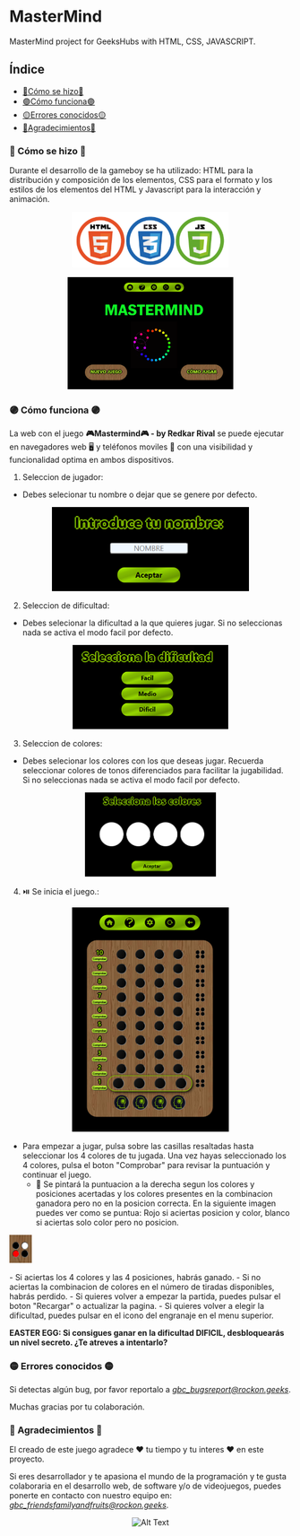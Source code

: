 # MasterMind
MasterMind project for GeeksHubs with HTML, CSS, JAVASCRIPT.


## Índice

- [🔵Cómo se hizo🔵](#cómo-se-hizo)
- [🟣Cómo funciona🟣](#cómo-funciona)
- [🟡Errores conocidos🟡](#errores-conocidos)
- [🔴Agradecimientos🔴](#agradecimientos)


### 🔵 Cómo se hizo 🔵

Durante el desarrollo de la gameboy se ha utilizado: HTML para la distribución y composición de los elementos, CSS para el formato y los estilos de los elementos del HTML y Javascript para la interacción y animación.

<p align="center">
<img src="https://raw.githubusercontent.com/RedkarRiv/GH_FSD_GBC/master/img/html1.png"  width="" height="100"></p>


<p align="center">
<img src="img/ejemHome.png"  width="" height="200">

</p>



### 🟣 Cómo funciona 🟣

La web con el juego **🎮Mastermind🎮 - by Redkar Rival** se puede ejecutar en navegadores web 🖥️ y teléfonos moviles 📱 con una visibilidad y funcionalidad optima en ambos dispositivos.

1. Seleccion de jugador:
- Debes selecionar tu nombre o dejar que se genere por defecto.
<p align="center">
<img src="img/ejemName.png"  width="" height="150">
</p>

2. Seleccion de dificultad:
- Debes selecionar la dificultad a la que quieres jugar. Si no seleccionas nada se activa el modo facil por defecto.
<p align="center">
<img src="img/ejemLevel.png"  width="" height="150">
</p>

3. Seleccion de colores:
- Debes selecionar los colores con los que deseas jugar. Recuerda seleccionar colores de tonos diferenciados para facilitar la jugabilidad. Si no seleccionas nada se activa el modo facil por defecto.

<p align="center">
<img src="img/ejemColors.png"  width="" height="150">
</p>

4. ⏯️ Se inicia el juego.:

<p align="center">
<img src="img/ejemBoard.png"  width="" height="400">
</p>

- Para empezar a jugar, pulsa sobre las casillas resaltadas hasta seleccionar los 4 colores de tu jugada. Una vez hayas seleccionado los 4 colores, pulsa el boton "Comprobar" para revisar la puntuación y continuar el juego.
    - 🚨 Se pintará la puntuacion a la derecha segun los colores y posiciones acertadas y los colores presentes en la combinacion ganadora pero no en la posicion correcta. En la siguiente imagen puedes ver como se puntua: Rojo si aciertas posicion y color, blanco si aciertas solo color pero no posicion. <p align="center">
<img src="img/ejemPunt.png"  width="40" height="50">
</p>
    - Si aciertas los 4 colores y las 4 posiciones, habrás ganado.
    - Si no aciertas la combinacion de colores en el número de tiradas disponibles, habrás perdido.
    - Si quieres volver a empezar la partida, puedes pulsar el boton "Recargar" o actualizar la pagina.
    - Si quieres volver a elegir la dificultad, puedes pulsar en el icono del engranaje en el menu superior.
    
**EASTER EGG: Si consigues ganar en la dificultad DIFICIL, desbloquearás un nivel secreto. ¿Te atreves a intentarlo?**

### 🟡 Errores conocidos 🟡

Si detectas algún bug, por favor reportalo a *gbc_bugsreport@rockon.geeks*.

Muchas gracias por tu colaboración.

### 🔴 Agradecimientos 🔴

El creado de este juego agradece ❤️ tu tiempo y tu interes ❤️ en este proyecto. 

Si eres desarrollador y te apasiona el mundo de la programación y te gusta colaboraria en el desarrollo web, de software y/o de videojuegos, puedes ponerte en contacto con nuestro equipo en: *gbc_friendsfamilyandfruits@rockon.geeks*.
<p align="center">
<img src="https://media.giphy.com/media/R6gvnAxj2ISzJdbA63/giphy-downsized.gif" alt="Alt Text" width="200px">
</p>